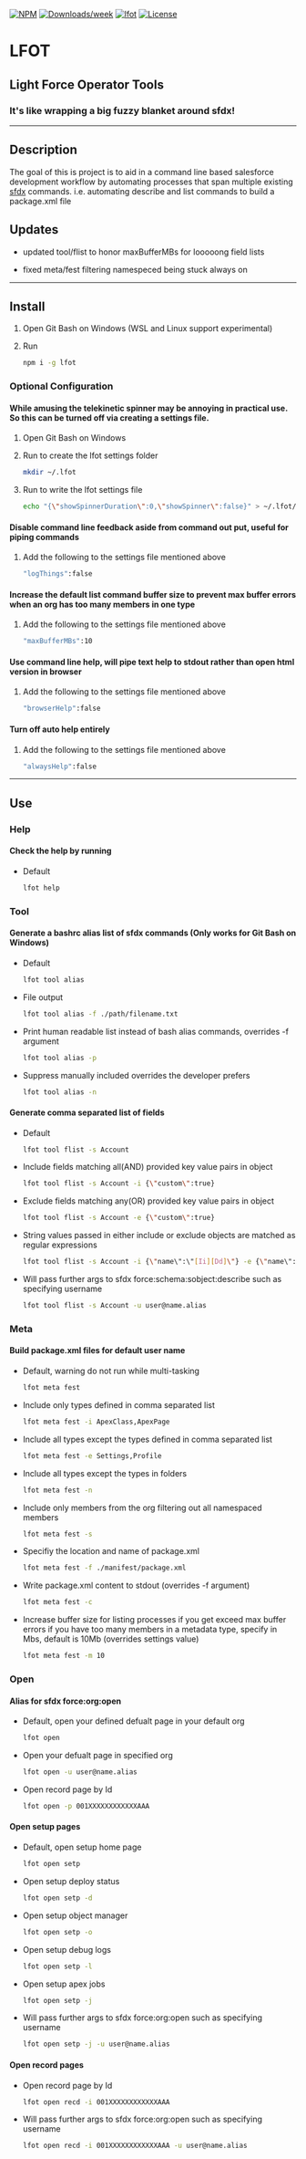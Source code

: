 [![NPM](https://img.shields.io/npm/v/lfot.svg)](https://www.npmjs.com/package/lfot)
[![Downloads/week](https://img.shields.io/npm/dw/lfot.svg)](https://npmjs.org/package/lfot)
[![lfot](https://snyk.io/advisor/npm-package/lfot/badge.svg)](https://snyk.io/advisor/npm-package/lfot)
[![License](https://img.shields.io/badge/ISC-blue.svg)](https://raw.githubusercontent.com/gussamer/lfot/master/LICENSE)
# LFOT

## Light Force Operator Tools

### It's like wrapping a big fuzzy blanket around sfdx!

___


## Description

The goal of this is project is to aid in a command line based salesforce development workflow by automating processes that span multiple existing [sfdx](https://www.npmjs.com/package/sfdx-cli) commands. i.e. automating describe and list commands to build a package.xml file


## Updates

- updated tool/flist to honor maxBufferMBs for looooong field lists

- fixed meta/fest filtering namespeced being stuck always on

___


## Install

1. Open Git Bash on Windows (WSL and Linux support experimental)
1. Run

    ```bash
    npm i -g lfot
    ```

### Optional Configuration

#### While amusing the telekinetic spinner may be annoying in practical use. So this can be turned off via creating a settings file.

1. Open Git Bash on Windows
1. Run to create the lfot settings folder

    ```bash
    mkdir ~/.lfot
    ```

1. Run to write the lfot settings file

    ```bash
    echo "{\"showSpinnerDuration\":0,\"showSpinner\":false}" > ~/.lfot/settings.json
    ```

#### Disable command line feedback aside from command out put, useful for piping commands

1. Add the following to the settings file mentioned above

    ```bash
    "logThings":false
    ```

#### Increase the default list command buffer size to prevent max buffer errors when an org has too many members in one type

1. Add the following to the settings file mentioned above

    ```bash
    "maxBufferMBs":10
    ```

#### Use command line help, will pipe text help to stdout rather than open html version in browser

1. Add the following to the settings file mentioned above

    ```bash
    "browserHelp":false
    ```
#### Turn off auto help entirely

1. Add the following to the settings file mentioned above

    ```bash
    "alwaysHelp":false
    ```

___


## Use

### Help

#### Check the help by running

  - Default

      ```bash
      lfot help
      ```

### Tool

#### Generate a bashrc alias list of sfdx commands (Only works for Git Bash on Windows)

  - Default

      ```bash
      lfot tool alias
      ```

  - File output

      ```bash
      lfot tool alias -f ./path/filename.txt
      ```

  - Print human readable list instead of bash alias commands, overrides -f argument

      ```bash
      lfot tool alias -p
      ```

  - Suppress manually included overrides the developer prefers 

      ```bash
      lfot tool alias -n
      ```

#### Generate comma separated list of fields

  - Default

      ```bash
      lfot tool flist -s Account
      ```

  - Include fields matching all(AND) provided key value pairs in object 

      ```bash
      lfot tool flist -s Account -i {\"custom\":true}
      ```

  - Exclude fields matching any(OR) provided key value pairs in object

      ```bash
      lfot tool flist -s Account -e {\"custom\":true}
      ```

  - String values passed in either include or exclude objects are matched as regular expressions

      ```bash
      lfot tool flist -s Account -i {\"name\":\"[Ii][Dd]\"} -e {\"name\":\".*__.*\|.*__.*__c\"}
      ```

  - Will pass further args to sfdx force:schema:sobject:describe such as specifying username

      ```bash
      lfot tool flist -s Account -u user@name.alias
      ```

### Meta

#### Build package.xml files for default user name

  - Default, warning do not run while multi-tasking

      ```bash
      lfot meta fest
      ```

  - Include only types defined in comma separated list

      ```bash
      lfot meta fest -i ApexClass,ApexPage
      ```

  - Include all types except the types defined in comma separated list

      ```bash
      lfot meta fest -e Settings,Profile
      ```

  - Include all types except the types in folders

      ```bash
      lfot meta fest -n
      ```

  - Include only members from the org filtering out all namespaced members

      ```bash
      lfot meta fest -s
      ```

  - Specifiy the location and name of package.xml

      ```bash
      lfot meta fest -f ./manifest/package.xml
      ```

  - Write package.xml content to stdout (overrides -f argument)

      ```bash
      lfot meta fest -c
      ```

  - Increase buffer size for listing processes if you get exceed max buffer errors if you have too many members in a metadata type, specify in Mbs, default is 10Mb (overrides settings value)

      ```bash
      lfot meta fest -m 10
      ```

### Open

#### Alias for sfdx force:org:open

  - Default, open your defined defualt page in your default org

      ```bash
      lfot open
      ```

  - Open your defualt page in specified org

      ```bash
      lfot open -u user@name.alias
      ```

  - Open record page by Id
  
      ```bash
      lfot open -p 001XXXXXXXXXXXXAAA
      ```

#### Open setup pages

  - Default, open setup home page

      ```bash
      lfot open setp
      ```

  - Open setup deploy status

      ```bash
      lfot open setp -d
      ```

  - Open setup object manager

      ```bash
      lfot open setp -o
      ```

  - Open setup debug logs

      ```bash
      lfot open setp -l
      ```

  - Open setup apex jobs

      ```bash
      lfot open setp -j
      ```

  - Will pass further args to sfdx force:org:open such as specifying username

      ```bash
      lfot open setp -j -u user@name.alias
      ```

#### Open record pages

  - Open record page by Id

      ```bash
      lfot open recd -i 001XXXXXXXXXXXXAAA
      ```

  - Will pass further args to sfdx force:org:open such as specifying username

      ```bash
      lfot open recd -i 001XXXXXXXXXXXXAAA -u user@name.alias
      ```
